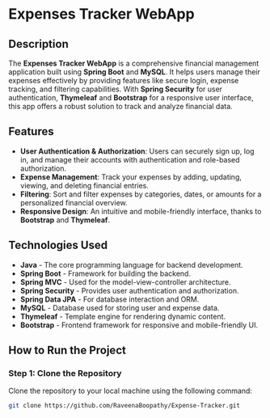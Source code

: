 # Expenses Tracker WebApp

## Description

The **Expenses Tracker WebApp** is a comprehensive financial management application built using **Spring Boot** and **MySQL**. It helps users manage their expenses effectively by providing features like secure login, expense tracking, and filtering capabilities. With **Spring Security** for user authentication, **Thymeleaf** and **Bootstrap** for a responsive user interface, this app offers a robust solution to track and analyze financial data.

## Features

- **User Authentication & Authorization**: Users can securely sign up, log in, and manage their accounts with authentication and role-based authorization.
- **Expense Management**: Track your expenses by adding, updating, viewing, and deleting financial entries.
- **Filtering**: Sort and filter expenses by categories, dates, or amounts for a personalized financial overview.
- **Responsive Design**: An intuitive and mobile-friendly interface, thanks to **Bootstrap** and **Thymeleaf**.

## Technologies Used

- **Java** - The core programming language for backend development.
- **Spring Boot** - Framework for building the backend.
- **Spring MVC** - Used for the model-view-controller architecture.
- **Spring Security** - Provides user authentication and authorization.
- **Spring Data JPA** - For database interaction and ORM.
- **MySQL** - Database used for storing user and expense data.
- **Thymeleaf** - Template engine for rendering dynamic content.
- **Bootstrap** - Frontend framework for responsive and mobile-friendly UI.

## How to Run the Project

### Step 1: Clone the Repository

Clone the repository to your local machine using the following command:

```bash
git clone https://github.com/RaveenaBoopathy/Expense-Tracker.git




